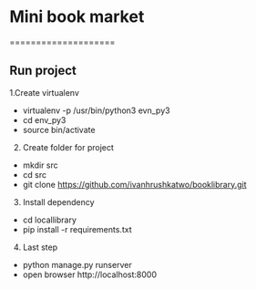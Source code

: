 # Mini book market
====================

Run project
--------------------

1.Create virtualenv
- virtualenv -p /usr/bin/python3 evn_py3
- cd env_py3
- source bin/activate

2. Create folder for project
- mkdir src
- cd src
- git clone https://github.com/ivanhrushkatwo/booklibrary.git

3. Install dependency
- cd locallibrary
- pip install -r requirements.txt

4. Last step
- python manage.py runserver
- open browser http://localhost:8000

